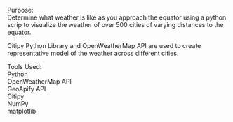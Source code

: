 Purpose:  
Determine what weather is like as you approach the equator using a python scrip to visualize the weather of over 500 cities of varying distances to the equator.  

Citipy Python Library and OpenWeatherMap API are used to create representative model of the weather across different cities.  

Tools Used:  
Python  
OpenWeatherMap API  
GeoApify API  
Citipy  
NumPy  
matplotlib
